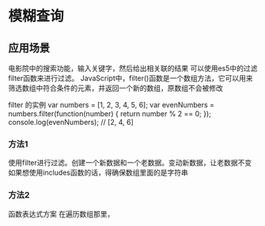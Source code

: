 # 模糊查询

## 应用场景
电影院中的搜索功能，输入关键字，然后给出相关联的结果
可以使用es5中的过滤filter函数来进行过滤。
JavaScript中，filter()函数是一个数组方法，它可以用来筛选数组中符合条件的元素，并返回一个新的数组，原数组不会被修改

filter 的实例
var numbers = [1, 2, 3, 4, 5, 6];
var evenNumbers = numbers.filter(function(number) {
  return number % 2 == 0;
});
console.log(evenNumbers); // [2, 4, 6]

### 方法1
使用filter进行过滤。创建一个新数据和一个老数据。变动新数据，让老数据不变
如果想使用includes函数的话，得确保数组里面的是字符串
### 方法2
函数表达式方案
在遍历数组那里，